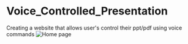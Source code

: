 # Voice_Controlled_Presentation
Creating a website that allows user's control their ppt/pdf using voice commands
![Home page](blob:https://web.whatsapp.com/26db1161-88ef-43e1-a253-9b7777398685)
